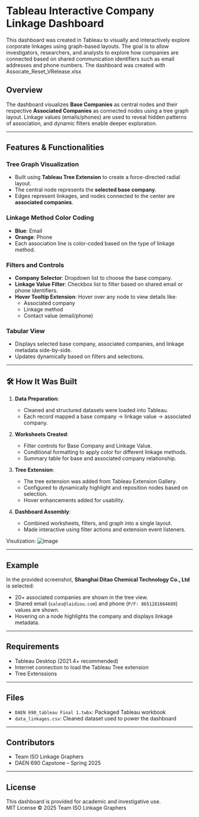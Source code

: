 
# Tableau Interactive Company Linkage Dashboard

This dashboard was created in Tableau to visually and interactively explore corporate linkages using graph-based layouts. The goal is to allow investigators, researchers, and analysts to explore how companies are connected based on shared communication identifiers such as email addresses and phone numbers.
The dashboard was created with Assocate_Reset_VRelease.xlsx

##  Overview

The dashboard visualizes **Base Companies** as central nodes and their respective **Associated Companies** as connected nodes using a tree graph layout. Linkage values (emails/phones) are used to reveal hidden patterns of association, and dynamic filters enable deeper exploration.

---

##  Features & Functionalities

### Tree Graph Visualization
- Built using **Tableau Tree Extension** to create a force-directed radial layout.
- The central node represents the **selected base company**.
- Edges represent linkages, and nodes connected to the center are **associated companies**.

### Linkage Method Color Coding
- **Blue**: Email
- **Orange**: Phone
- Each association line is color-coded based on the type of linkage method.

### Filters and Controls
- **Company Selector**: Dropdown list to choose the base company.
- **Linkage Value Filter**: Checkbox list to filter based on shared email or phone identifiers.
- **Hover Tooltip Extension**: Hover over any node to view details like:
  - Associated company
  - Linkage method
  - Contact value (email/phone)

### Tabular View
- Displays selected base company, associated companies, and linkage metadata side-by-side.
- Updates dynamically based on filters and selections.

---

## 🛠 How It Was Built

1. **Data Preparation**:
   - Cleaned and structured datasets were loaded into Tableau.
   - Each record mapped a base company → linkage value → associated company.

2. **Worksheets Created**:
   - Filter controls for Base Company and Linkage Value.
   - Conditional formatting to apply color for different linkage methods.
   - Summary table for base and associated company relationship.

3. **Tree Extension**:
   - The tree extension was added from Tableau Extension Gallery.
   - Configured to dynamically highlight and reposition nodes based on selection.
   - Hover enhancements added for usability.

4. **Dashboard Assembly**:
   - Combined worksheets, filters, and graph into a single layout.
   - Made interactive using filter actions and extension event listeners.


Visulization:
![image](https://github.com/user-attachments/assets/7e2994ba-4988-43cf-94e4-146f5b517ebe)

---

##  Example

In the provided screenshot, **Shanghai Ditao Chemical Technology Co., Ltd** is selected:
- 20+ associated companies are shown in the tree view.
- Shared email (`sales@laidiou.com`) and phone (`P/F: 8651281664689`) values are shown.
- Hovering on a node highlights the company and displays linkage metadata.

---

## Requirements

- Tableau Desktop (2021.4+ recommended)
- Internet connection to load the Tableau Tree extension
- Tree Extenssions

---

## Files

- `DAEN 690_tableau Final 1.twbx`: Packaged Tableau workbook
- `data_linkages.csv`: Cleaned dataset used to power the dashboard

---

## Contributors

- Team ISO Linkage Graphers  
- DAEN 690 Capstone – Spring 2025

---

## License

This dashboard is provided for academic and investigative use.  
MIT License © 2025 Team ISO Linkage Graphers
